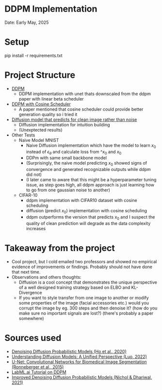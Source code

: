 # DDPM Implementation
Date: Early May, 2025

# Setup
pip install -r requirements.txt

# Project Structure

- [DDPM](ddpm.ipynb)
  - DDPM implementation with unet thats downscaled from the ddpm paper with linear beta scheduler
- [DDPM with Cosine Scheduler](ddpm-cosine-scheduler.ipynb) 
  - A paper mentioned that cosine scheduler could provide better generation quality so i tried it
- [Diffusion model that predicts for clean image rather than noise](dm-predicts-x0.ipynb)
  - Diffusion implementation for intuition building
  - (Unexptected results)
- Other Tests
  - Naive Model MNIST
    - Naive Diffusion implementation which have the model to learn $x_0$ instead of $\epsilon_\theta$ and calculate loss from $\^{x_0}$ and $x_0$
    - DDPm with same small backbone model
    - (Surprisingly, the naive model predicting $x_0$ showed signs of convergence and generated recognizable outputs while ddpm did not)
    - (I later came to aware that this might be a hyperparameter tuning issue, as step goes high, all ddpm approach is just learning how to go from one gaussian noise to another)
  - CIFAR-10
    - ddpm implementation with CIFAR10 dataset with cosine scheduling
    - diffusion (predict $x_0$) implementation with cosine scheduling
    - ddpm outperforms the version that predicts $x_0$ and I suspect the quality of clean prediction will degrade as the data complexity increases 

# Takeaway from the project
- Cool project, but I cold emailed two professors and showed no empirical evidence of improvements or findings. Probably should not have done that next time. 
- Observations and others thoughts:
  - Diffusion is a cool concept that demonstrates the unique perspective of a well designed training strategy based on ELBO and KL-Divergence
  - If you want to style transfer from one image to another or modify some properties of the image (facial accessories etc.) would you corrupt the image by eg. 300 steps and then denoise it? (how do you make sure no important signals are lost?) (there's probably a paper somewhere)


# Sources used
- [Denoising Diffusion Probabilistic Models (Ho et al., 2020)](https://arxiv.org/abs/2006.11239) 
- [Understanding Diffusion Models: A Unified Perspective (Luo, 2022)](https://arxiv.org/abs/2208.11970)
- [U-Net: Convolutional Networks for Biomedical Image Segmentation (Ronneberger et al., 2015)](https://arxiv.org/abs/1505.04597)
- [LabML.ai Tutorial on DDPM](https://nn.labml.ai/diffusion/ddpm/index.html)
- [Improved Denoising Diffusion Probabilistic Models (Nichol & Dhariwal, 2021)](https://arxiv.org/abs/2102.09672)
